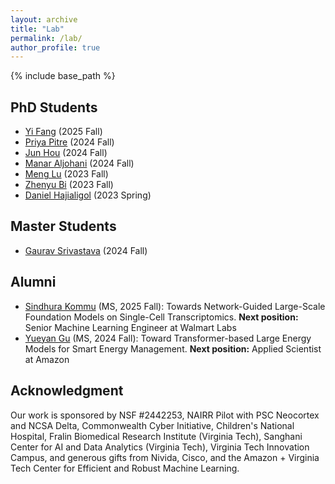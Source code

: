 ```yaml
---
layout: archive
title: "Lab"
permalink: /lab/
author_profile: true
---
```


{% include base_path %}


## PhD Students

- [Yi Fang](https://www.linkedin.com/in/yi-fang-70519124a/) (2025 Fall)
- [Priya Pitre](https://priyapitre.github.io/) (2024 Fall)
- [Jun Hou](https://www.linkedin.com/in/jun-hou-1392b8149/) (2024 Fall)
- [Manar Aljohani](https://manarvt.github.io/) (2024 Fall)
- [Meng Lu](https://www.linkedin.com/in/lu-luca-499092166/) (2023 Fall)
- [Zhenyu Bi](https://www.linkedin.com/in/zhenyu-bi-817814178/) (2023 Fall)
- [Daniel Hajialigol](https://www.linkedin.com/in/danielhajialigol/) (2023 Spring)


## Master Students

- [Gaurav Srivastava](https://ctrl-gaurav.github.io/#) (2024 Fall)


## Alumni

- [Sindhura Kommu](https://sindhura-cs.github.io/) (MS, 2025 Fall): Towards Network-Guided Large-Scale Foundation Models on Single-Cell Transcriptomics. **Next position:** Senior Machine Learning Engineer at Walmart Labs
- [Yueyan Gu](https://www.linkedin.com/in/yueyan-gu-291152226/) (MS, 2024 Fall): Toward Transformer-based Large Energy Models for Smart Energy Management. **Next position:** Applied Scientist at Amazon


<!---
## Undergraduate Students

- [Gautam Soni](https://www.linkedin.com/in/gsoni16/) (2023 Fall)
--->

## Acknowledgment

Our work is sponsored by NSF #2442253, NAIRR Pilot with PSC Neocortex and NCSA Delta, Commonwealth Cyber Initiative, Children's National Hospital, Fralin Biomedical Research Institute (Virginia Tech), Sanghani Center for AI and Data Analytics (Virginia Tech), Virginia Tech Innovation Campus, and generous gifts from Nivida, Cisco, and the Amazon + Virginia Tech Center for Efficient and Robust Machine Learning.
<!---
Any opinions, findings, and conclusions or recommendations expressed herein are those of the authors and should not be interpreted as necessarily representing the views, either expressed or implied, of the U.S. Government. 
The U.S. Government is authorized to reproduce and distribute reprints for government purposes not withstanding any copyright annotation hereon.
--->

